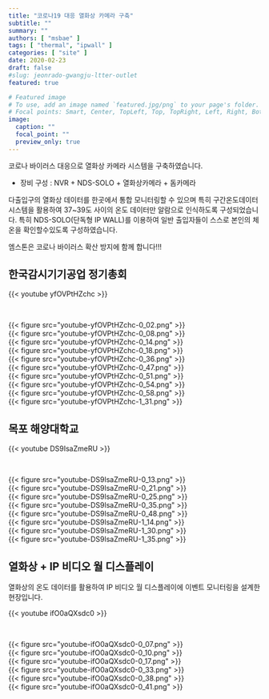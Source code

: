 ```yaml
---
title: "코로나19 대응 열화상 카메라 구축"
subtitle: ""
summary: ""
authors: [ "msbae" ]
tags: [ "thermal", "ipwall" ]
categories: [ "site" ]
date: 2020-02-23
draft: false
#slug: jeonrado-gwangju-ltter-outlet
featured: true

# Featured image
# To use, add an image named `featured.jpg/png` to your page's folder.
# Focal points: Smart, Center, TopLeft, Top, TopRight, Left, Right, BottomLeft, Bottom, BottomRight.
image:
  caption: ""
  focal_point: ""
  preview_only: true
---
```


코로나 바이러스 대응으로 열화상 카메라 시스템을 구축하였습니다.

- 장비 구성 : NVR + NDS-SOLO + 열화상카메라 + 돔카메라

다출입구의 열화상 데이터를 한곳에서 통합 모니터링할 수 있으며 특히 구간온도데이터 시스템을 활용하여 37~39도 사이의 온도 데이터만 알람으로 인식하도록 구성되었습니다. 특히 NDS-SOLO(단독형 IP WALL)를 이용하여 일반 출입자들이 스스로 본인의 체온을 확인할수있도록 구성하였습니다.

엠스톤은 코로나 바이러스 확산 방지에 함께 합니다!!!

## 한국감시기기공업 정기총회

{{< youtube yfOVPtHZchc >}}

&nbsp;

<div class="container"><div class="row justify-content-center">
<div class="col-sm-10">{{< figure src="youtube-yfOVPtHZchc-0_02.png" >}}</div>
<div class="col-sm-10">{{< figure src="youtube-yfOVPtHZchc-0_08.png" >}}</div>
<div class="col-sm-10">{{< figure src="youtube-yfOVPtHZchc-0_14.png" >}}</div>
<div class="col-sm-10">{{< figure src="youtube-yfOVPtHZchc-0_18.png" >}}</div>
<div class="col-sm-10">{{< figure src="youtube-yfOVPtHZchc-0_36.png" >}}</div>
<div class="col-sm-10">{{< figure src="youtube-yfOVPtHZchc-0_47.png" >}}</div>
<div class="col-sm-10">{{< figure src="youtube-yfOVPtHZchc-0_51.png" >}}</div>
<div class="col-sm-10">{{< figure src="youtube-yfOVPtHZchc-0_54.png" >}}</div>
<div class="col-sm-10">{{< figure src="youtube-yfOVPtHZchc-0_58.png" >}}</div>
<div class="col-sm-10">{{< figure src="youtube-yfOVPtHZchc-1_31.png" >}}</div>
</div></div>

## 목포 해양대학교

{{< youtube DS9IsaZmeRU >}}

&nbsp;

<div class="container"><div class="row justify-content-center">
<div class="col-sm-10">{{< figure src="youtube-DS9lsaZmeRU-0_13.png" >}}</div>
<div class="col-sm-10">{{< figure src="youtube-DS9lsaZmeRU-0_21.png" >}}</div>
<div class="col-sm-10">{{< figure src="youtube-DS9lsaZmeRU-0_25.png" >}}</div>
<div class="col-sm-10">{{< figure src="youtube-DS9lsaZmeRU-0_35.png" >}}</div>
<div class="col-sm-10">{{< figure src="youtube-DS9lsaZmeRU-0_48.png" >}}</div>
<div class="col-sm-10">{{< figure src="youtube-DS9lsaZmeRU-1_14.png" >}}</div>
<div class="col-sm-10">{{< figure src="youtube-DS9lsaZmeRU-1_30.png" >}}</div>
<div class="col-sm-10">{{< figure src="youtube-DS9lsaZmeRU-1_35.png" >}}</div>
</div></div>

## 열화상 + IP 비디오 월 디스플레이

열화상의 온도 데이터를 활용하여 IP 비디오 월 디스플레이에 이벤트 모니터링을 설계한 현장입니다.

{{< youtube ifO0aQXsdc0 >}}

&nbsp;

<div class="container"><div class="row justify-content-center">
<div class="col-sm-10">{{< figure src="youtube-ifO0aQXsdc0-0_07.png" >}}</div>
<div class="col-sm-10">{{< figure src="youtube-ifO0aQXsdc0-0_10.png" >}}</div>
<div class="col-sm-10">{{< figure src="youtube-ifO0aQXsdc0-0_17.png" >}}</div>
<div class="col-sm-10">{{< figure src="youtube-ifO0aQXsdc0-0_33.png" >}}</div>
<div class="col-sm-10">{{< figure src="youtube-ifO0aQXsdc0-0_38.png" >}}</div>
<div class="col-sm-10">{{< figure src="youtube-ifO0aQXsdc0-0_41.png" >}}</div>
</div></div>
